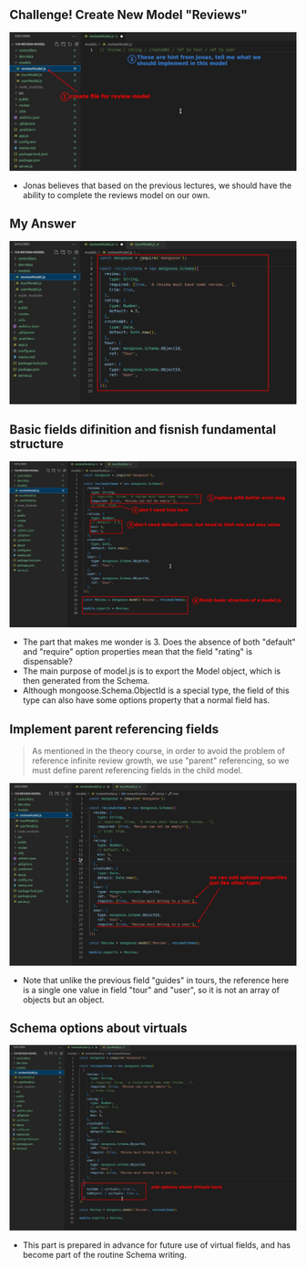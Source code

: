 ## **Challenge! Create New Model "Reviews"**

![Alt challenge](pic/01.jpg)

- Jonas believes that based on the previous lectures, we should have the ability to complete the reviews model on our own.

## **My Answer**

![Alt answer by myself](pic/02.jpg)

## **Basic fields difinition and fisnish fundamental structure**

![Alt correct answer(basic part of model without parent referencing field)](pic/03.jpg)

- The part that makes me wonder is 3. Does the absence of both "default" and "require" option properties mean that the field "rating" is dispensable?
- The main purpose of model.js is to export the Model object, which is then generated from the Schema.
- Although mongoose.Schema.ObjectId is a special type, the field of this type can also have some options property that a normal field has.

## **Implement parent referencing fields**

> As mentioned in the theory course, in order to avoid the problem of reference infinite review growth, we use "parent" referencing, so we must define parent referencing fields in the child model.

![Alt correct answer(about referencing field)](pic/04.jpg)

- Note that unlike the previous field "guides" in tours, the reference here is a single one value in field "tour" and "user", so it is not an array of objects but an object.

## **Schema options about virtuals**

![Alt add virtuals options back](pic/05.jpg)

- This part is prepared in advance for future use of virtual fields, and has become part of the routine Schema writing.
